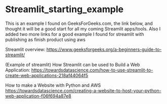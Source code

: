 # Streamlit_starting_example
This is an example I found on GeeksForGeeks.com, the link below, and thought it will be a good start for all my coming Streamlit apps/tools.
Also I added two more links for a good example I found for streamlit with publishing as finish product using aws

Streamlit overview: 
https://www.geeksforgeeks.org/a-beginners-guide-to-streamlit/

(Example of streamlit) How Streamlit can be used to Build a Web Application:
https://towardsdatascience.com/how-to-use-streamlit-to-create-web-applications-218af44064f5

How to make a Website with Python and AWS
https://towardsdatascience.com/creating-a-website-to-host-your-python-web-application-f06f694a87e8

